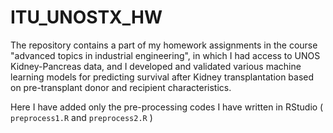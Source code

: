 # ITU_UNOSTX_HW
The repository contains a part of my homework assignments in the course "advanced topics in industrial engineering", in which I had access to UNOS Kidney-Pancreas data, and I developed and validated various machine learning models for predicting survival after Kidney transplantation based on pre-transplant donor and recipient characteristics.

Here I have added only the pre-processing codes I have written in RStudio ( `preprocess1.R` and `preprocess2.R` )
